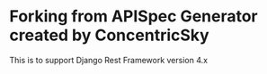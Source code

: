 # Forking from APISpec Generator created by ConcentricSky

This is to support Django Rest Framework version 4.x
